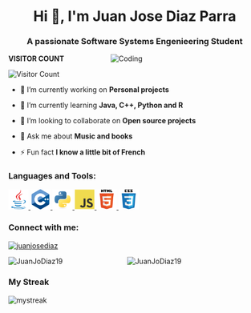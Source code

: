 <h1 align="center">Hi 👋, I'm Juan Jose Diaz Parra</h1>
<h3 align="center">A passionate Software Systems Engenieering Student</h3>
<img align="right" alt="Coding" width="300" src="https://tenor.com/view/code-coding-programming-computer-science-programming-language-gif-16596559.gif"/>

**VISITOR COUNT**

![Visitor Count](https://profile-counter.glitch.me/{JuanJoDiaz19}/count.svg)

- 🔭 I’m currently working on **Personal projects**

- 🌱 I’m currently learning **Java, C++, Python and R**

- 👯 I’m looking to collaborate on **Open source projects**

- 💬 Ask me about **Music and books**

- ⚡ Fun fact **I know a little bit of French**



<h3 align="left">Languages and Tools:</h3>

<p align="left">
<!--Java -->
<a href="https://www.java.com" target="_blank"> <img src="https://raw.githubusercontent.com/devicons/devicon/master/icons/java/java-original.svg" alt="java" width="40" height="40"/> </a>
<!--C++-->
<a href="https://www.w3schools.com/cpp/" target="_blank" rel="noreferrer"> <img src="https://raw.githubusercontent.com/devicons/devicon/master/icons/cplusplus/cplusplus-original.svg" alt="cplusplus" width="40" height="40"/> </a>
<!--Python -->
<a href="https://www.python.org" target="_blank"> <img src="https://raw.githubusercontent.com/devicons/devicon/master/icons/python/python-original.svg" alt="python" width="40" height="40"/> </a> 
<!--JavaScript -->
<a href="https://developer.mozilla.org/en-US/docs/Web/JavaScript" target="_blank"> <img src="https://raw.githubusercontent.com/devicons/devicon/master/icons/javascript/javascript-original.svg" alt="javascript" width="40" height="40"/> </a>
<!-- HTML -->
<a href="https://www.w3.org/html/" target="_blank"> <img src="https://raw.githubusercontent.com/devicons/devicon/master/icons/html5/html5-original-wordmark.svg" alt="html5" width="40" height="40"/> </a>
<!--CSS 3 -->
 <a href="https://www.w3schools.com/css/" target="_blank"> <img src="https://raw.githubusercontent.com/devicons/devicon/master/icons/css3/css3-original-wordmark.svg" alt="css3" width="40" height="40"/></a>
 

<h3 align="left">Connect with me:</h3>
<p align="left">
<a href="https://codeforces.com/profile/juanjosediaz" target="blank"><img align="center" src="https://raw.githubusercontent.com/rahuldkjain/github-profile-readme-generator/master/src/images/icons/Social/codeforces.svg" alt="juanjosediaz" height="30" width="40" /></a>
</p>

<img align="left" src="https://github-readme-stats.vercel.app/api?username=JuanJoDiaz19&show_icons=true&theme=react&include_all_commits=true&locale=en" alt="JuanJoDiaz19" width="47%">

<img src="https://github-readme-stats.vercel.app/api/top-langs?username=JuanJoDiaz19&show_icons=true&theme=react&include_all_commits=true&locale=en&layout=compact" alt="JuanJoDiaz19" width="47%">


<h3 align="left">My Streak</h3>

<img align="center" src="https://github-readme-streak-stats.herokuapp.com/?user=JuanJoDiaz19&theme=tokyonight" alt="mystreak"/>
